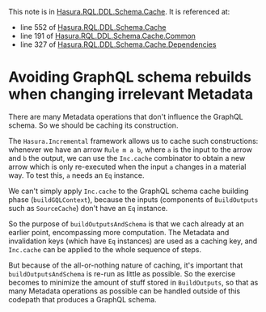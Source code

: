 This note is in [Hasura.RQL.DDL.Schema.Cache](https://github.com/hasura/graphql-engine/blob/master/server/src-lib/Hasura/RQL/DDL/Schema/Cache.hs#L398).
It is referenced at:
  - line 552 of [Hasura.RQL.DDL.Schema.Cache](https://github.com/hasura/graphql-engine/blob/master/server/src-lib/Hasura/RQL/DDL/Schema/Cache.hs#L552)
  - line 191 of [Hasura.RQL.DDL.Schema.Cache.Common](https://github.com/hasura/graphql-engine/blob/master/server/src-lib/Hasura/RQL/DDL/Schema/Cache/Common.hs#L191)
  - line 327 of [Hasura.RQL.DDL.Schema.Cache.Dependencies](https://github.com/hasura/graphql-engine/blob/master/server/src-lib/Hasura/RQL/DDL/Schema/Cache/Dependencies.hs#L327)

# Avoiding GraphQL schema rebuilds when changing irrelevant Metadata

There are many Metadata operations that don't influence the GraphQL schema.  So
we should be caching its construction.

The `Hasura.Incremental` framework allows us to cache such constructions:
whenever we have an arrow `Rule m a b`, where `a` is the input to the arrow and
`b` the output, we can use the `Inc.cache` combinator to obtain a new arrow
which is only re-executed when the input `a` changes in a material way.  To test
this, `a` needs an `Eq` instance.

We can't simply apply `Inc.cache` to the GraphQL schema cache building phase
(`buildGQLContext`), because the inputs (components of `BuildOutputs` such as
`SourceCache`) don't have an `Eq` instance.

So the purpose of `buildOutputsAndSchema` is that we cach already at an earlier
point, encompassing more computation.  The Metadata and invalidation keys (which
have `Eq` instances) are used as a caching key, and `Inc.cache` can be applied
to the whole sequence of steps.

But because of the all-or-nothing nature of caching, it's important that
`buildOutputsAndSchema` is re-run as little as possible.  So the exercise
becomes to minimize the amount of stuff stored in `BuildOutputs`, so that as
many Metadata operations as possible can be handled outside of this codepath
that produces a GraphQL schema.

